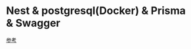 # Nest & postgresql(Docker) & Prisma & Swagger

[参考](https://www.prisma.io/blog/nestjs-prisma-rest-api-7D056s1BmOL0)
